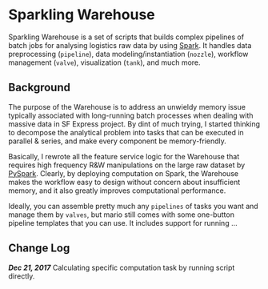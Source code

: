 Sparkling Warehouse
===

Sparkling Warehouse is a set of scripts that builds complex pipelines of batch jobs for analysing logistics raw data by using [Spark](https://spark.apache.org/docs/0.9.0/index.html). It handles data preprocessing (`pipeline`), data modeling/instantiation (`nozzle`), workflow management (`valve`), visualization (`tank`), and much more. 

Background
---

The purpose of the Warehouse is to address an unwieldy memory issue typically associated with long-running batch processes when dealing with massive data in SF Express project. By dint of much trying, I started thinking to decompose the analytical problem into tasks that can be executed in parallel & series, and make every component be memory-friendly. 

Basically, I rewrote all the feature service logic for the Warehouse that requires high frequency R&W manipulations on the large raw dataset by [PySpark](https://spark.apache.org/docs/0.9.0/python-programming-guide.html). Clearly, by deploying computation on Spark, the Warehouse makes the workflow easy to design without concern about insufficient memory, and it also greatly improves computational performance.

Ideally, you can assemble pretty much any `pipelines` of tasks you want and manage them by `valves`, but mario still comes with some one-button pipeline templates that you can use. It includes support for running ... 

Change Log
---
***Dec 21, 2017*** Calculating specific computation task by running script directly.  


